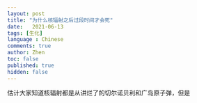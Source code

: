 ```yaml
---
layout: post
title: "为什么核辐射之后过段时间才会死"
date:   2021-06-13
tags: [生化]
language : Chinese
comments: true
author: Zhen
toc: false
published: true
hidden: false
---
```

估计大家知道核辐射都是从讲烂了的切尔诺贝利和广岛原子弹，但是
<!--stackedit_data:
eyJoaXN0b3J5IjpbLTY2MDIzMjUzNywyMTQ3MDU4NDQ3LDExMz
A0MjUxMzVdfQ==
-->